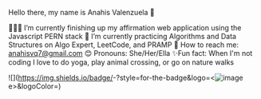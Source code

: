 Hello there, my name is Anahis Valenzuela 👋

👩🏻‍💻 I’m currently finishing up my affirmation web application using the Javascript PERN stack
🌱 I’m currently practicing Algorithms and Data Structures on Algo Expert, LeetCode, and PRAMP
📧 How to reach me: anahisvq7@gmail.com
😊 Pronouns: She/Her/Ella
✨Fun fact: When I'm not coding I love to do yoga, play animal crossing, or go on nature walks 

![<Javascript>](https://img.shields.io/badge/<Badge Javascript>-<Dark gGreen>?style=for-the-badge&logo=<![image](https://user-images.githubusercontent.com/74325966/236648998-8f105578-1fd0-45c1-9501-1182dab4d668.png)
e>&logoColor=<Logo Color>)
